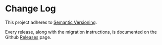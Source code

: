 # Change Log

This project adheres to [Semantic Versioning](http://semver.org/).

Every release, along with the migration instructions, is documented on the Github [Releases](https://github.com/urban/webpack-config/releases) page.
